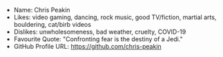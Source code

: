 - Name: Chris Peakin
- Likes: video gaming, dancing, rock music, good TV/fiction, martial arts, bouldering, cat/birb videos
- Dislikes: unwholesomeness, bad weather, cruelty, COVID-19
- Favourite Quote: "Confronting fear is the destiny of a Jedi."
- GitHub Profile URL: https://github.com/chris-peakin